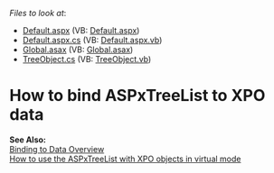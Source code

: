 <!-- default file list -->
*Files to look at*:

* [Default.aspx](./CS/Default.aspx) (VB: [Default.aspx](./VB/Default.aspx))
* [Default.aspx.cs](./CS/Default.aspx.cs) (VB: [Default.aspx.vb](./VB/Default.aspx.vb))
* [Global.asax](./CS/Global.asax) (VB: [Global.asax](./VB/Global.asax))
* [TreeObject.cs](./CS/TreeObject.cs) (VB: [TreeObject.vb](./VB/TreeObject.vb))
<!-- default file list end -->
# How to bind ASPxTreeList to XPO data


<p><strong>See Also:</strong><br />
<a href="http://documentation.devexpress.com/#AspNet/CustomDocument3956">Binding to Data Overview</a><br />
<a href="https://www.devexpress.com/Support/Center/p/E2107">How to use the ASPxTreeList with XPO objects in virtual mode</a></p>

<br/>


